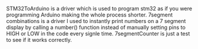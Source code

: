 STM32ToArduino is a driver which is used to program stm32 as if you were programming Arduino making the whole process shorter.
7segment combinations is a driver I used to instantly print numbers on a 7 segment display by calling a number() function instead of manually setting pins to HIGH or LOW in the code every signle time.
7segmentCounter is just a test to see if it works correctly.
